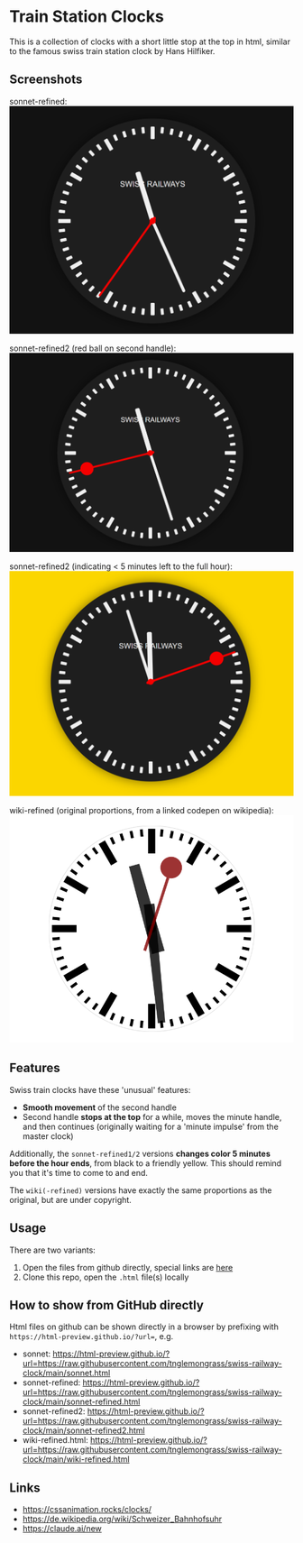 # Train Station Clocks

This is a collection of clocks with a short little stop at the top in html, similar to the famous swiss train station clock by Hans Hilfiker.

## Screenshots

sonnet-refined:
![Screenshot](media/sonnet-refined.png)

sonnet-refined2 (red ball on second handle):
![Screenshot](media/sonnet-refined2.png)

sonnet-refined2 (indicating < 5 minutes left to the full hour):
![Screenshot](media/sonnet-refined2-time-left.png)

wiki-refined (original proportions, from a linked codepen on wikipedia):
![Screenshot](media/wiki-refined.png)

## Features

Swiss train clocks have these 'unusual' features:

- **Smooth movement** of the second handle
- Second handle **stops at the top** for a while, moves the minute handle, and then continues (originally waiting for a 'minute impulse' from the master clock)

Additionally, the `sonnet-refined1/2` versions **changes color 5 minutes before the hour ends**, from black to a friendly yellow. This should remind you that it's time to come to and end.

The `wiki(-refined)` versions have exactly the same proportions as the original, but are under copyright.

## Usage

There are two variants:
1. Open the files from github directly, special links are [here](#how-to-show-from-github-directly)
1. Clone this repo, open the `.html` file(s) locally

## How to show from GitHub directly

Html files on github can be shown directly in a browser by prefixing with `https://html-preview.github.io/?url=`, e.g.

- sonnet: https://html-preview.github.io/?url=https://raw.githubusercontent.com/tnglemongrass/swiss-railway-clock/main/sonnet.html
- sonnet-refined: https://html-preview.github.io/?url=https://raw.githubusercontent.com/tnglemongrass/swiss-railway-clock/main/sonnet-refined.html
- sonnet-refined2: https://html-preview.github.io/?url=https://raw.githubusercontent.com/tnglemongrass/swiss-railway-clock/main/sonnet-refined2.html
- wiki-refined.html: https://html-preview.github.io/?url=https://raw.githubusercontent.com/tnglemongrass/swiss-railway-clock/main/wiki-refined.html

## Links

- https://cssanimation.rocks/clocks/
- https://de.wikipedia.org/wiki/Schweizer_Bahnhofsuhr
- https://claude.ai/new
